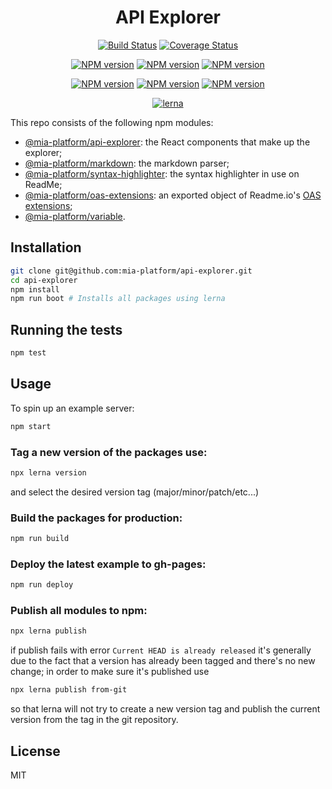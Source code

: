 <div align="center">

# API Explorer

[![Build Status][travis-svg]][travis-link]
[![Coverage Status][coverall-svg]][coverall-io]

[![NPM version][npmjs-apiexplorer-svg]][npmjs-apiexplorer]
[![NPM version][npmjs-apilogs-svg]][npmjs-apilogs]
[![NPM version][npmjs-markdown-svg]][npmjs-markdown]

[![NPM version][npmjs-syntaxhighlighter-svg]][npmjs-syntaxhighlighter]
[![NPM version][npmjs-oasextensions-svg]][npmjs-oasextensions]
[![NPM version][npmjs-variable-svg]][npmjs-variable]


[![lerna][lerna-svg]][lerna-link]

</div>

This repo consists of the following npm modules:
- [@mia-platform/api-explorer][npmjs-apiexplorer]: the React components that make up the explorer;
- [@mia-platform/markdown][npmjs-markdown]: the markdown parser;
- [@mia-platform/syntax-highlighter][npmjs-syntaxhighlighter]: the syntax highlighter in use on ReadMe;
- [@mia-platform/oas-extensions][npmjs-oasextensions]: an exported object of Readme.io's [OAS extensions](https://readme.readme.io/v2.0/docs/swagger-extensions);
- [@mia-platform/variable][npmjs-variable].

## Installation

```sh
git clone git@github.com:mia-platform/api-explorer.git
cd api-explorer
npm install
npm run boot # Installs all packages using lerna
```

## Running the tests

```sh
npm test
```

## Usage

To spin up an example server:

```sh
npm start
```

### Tag a new version of the packages use:

```sh
npx lerna version
```
and select the desired version tag (major/minor/patch/etc...)

### Build the packages for production:

```sh
npm run build
```

### Deploy the latest example to gh-pages:

```sh
npm run deploy
```

### Publish all modules to npm:

```sh
npx lerna publish
```

if publish fails with error `Current HEAD is already released` it's generally due to the fact that a version has already been tagged and there's no new change; in order to make sure it's published use 

```sh
npx lerna publish from-git
```

so that lerna will not try to create a new version tag and publish the current version from the tag in the git repository.

## License

MIT

<!-- Links -->
[travis-svg]: https://travis-ci.org/mia-platform/api-explorer.svg?branch=master
[travis-link]: https://travis-ci.org/mia-platform/api-explorer
[lerna-svg]: https://img.shields.io/badge/maintained%20with-lerna-cc00ff.svg
[lerna-link]: https://lerna.js.org
[coverall-svg]: https://coveralls.io/repos/github/mia-platform/api-explorer/badge.svg
[coverall-io]: https://coveralls.io/github/mia-platform/api-explorer

[npmjs-apiexplorer-svg]: https://img.shields.io/npm/v/@mia-platform/api-explorer.svg?logo=npm
[npmjs-apiexplorer]: https://www.npmjs.com/package/@mia-platform/api-explorer

[npmjs-apilogs-svg]: https://img.shields.io/npm/v/@mia-platform/api-logs.svg?logo=npm
[npmjs-apilogs]: https://www.npmjs.com/package/@mia-platform/api-logs

[npmjs-markdown-svg]: https://img.shields.io/npm/v/@mia-platform/markdown.svg?logo=npm
[npmjs-markdown]: https://www.npmjs.com/package/@mia-platform/markdown

[npmjs-syntaxhighlighter-svg]: https://img.shields.io/npm/v/@mia-platform/syntax-highlighter.svg?logo=npm
[npmjs-syntaxhighlighter]: https://www.npmjs.com/package/@mia-platform/syntax-highlighter

[npmjs-oasextensions-svg]: https://img.shields.io/npm/v/@mia-platform/oas-extensions.svg?logo=npm
[npmjs-oasextensions]: https://www.npmjs.com/package/@mia-platform/oas-extensions

[npmjs-variable-svg]: https://img.shields.io/npm/v/@mia-platform/variable.svg?logo=npm
[npmjs-variable]: https://www.npmjs.com/package/@mia-platform/variable
